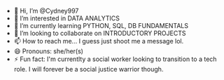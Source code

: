 - 👋 Hi, I’m @Cydney997
- 👀 I’m interested in DATA ANALYTICS
- 🌱 I’m currently learning PYTHON, SQL, DB FUNDAMENTALS
- 💞️ I’m looking to collaborate on INTRODUCTORY PROJECTS
- 📫 How to reach me... I guess just shoot me a message lol.
- 😄 Pronouns: she/her(s)
- ⚡ Fun fact: I'm currentlty a social worker looking to transition to a tech role. I will forever be a social justice warrior though.

<!---
Cydney997/Cydney997 is a ✨ special ✨ repository because its `README.md` (this file) appears on your GitHub profile.
You can click the Preview link to take a look at your changes.
--->
